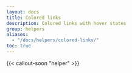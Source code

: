 ```yaml
---
layout: docs
title: Colored links
description: Colored links with hover states
group: helpers
aliases:
  - "/docs/helpers/colored-links/"
toc: true
---
```


{{< callout-soon "helper" >}}
